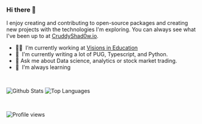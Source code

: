 ### Hi there 👋

<!--
**CruddyShad0w/CruddyShad0w** is a ✨ _special_ ✨ repository because its `README.md` (this file) appears on your GitHub profile.

Here are some ideas to get you started:

- 🔭 I’m currently working on ...
- 🌱 I’m currently learning ...
- 👯 I’m looking to collaborate on ...
- 🤔 I’m looking for help with ...
- 💬 Ask me about ...
- 📫 How to reach me: ...
- 😄 Pronouns: ...
- ⚡ Fun fact: ...
-->

I enjoy creating and contributing to open-source packages and creating new projects with the technologies I'm exploring. You can always see what I've been up to at [CruddyShad0w.io](http://cruddyshad0w.github.io/).

- 👨‍💻  &nbsp;I’m currently working at [Visions in Education](https://github.com/viedu)
- :pencil: &nbsp;I'm currently writing a lot of PUG, Typescript, and Python.
- 💬 Ask me about Data science, analytics or stock market trading.
- 🌱  &nbsp;I’m always learning

<br />

<!-- ![Profile views](https://gpvc.arturio.dev/CruddyShad0w)
![NPM Stats](https://img.shields.io/endpoint?url=https%3A%2F%2Fraw.githubusercontent.com%CruddyShad0w%2Fgithub-readme-npm-downloads%2Fmaster%2Fstats.json)
[![PyPI download total](https://img.shields.io/pypi/dm/yt2mp3.svg?color=green&label=pypi)](https://pypi.python.org/pypi/yt2mp3/) -->

<p align="left">
  <img align="top" src="https://github-readme-stats.vercel.app/api?username=CruddyShad0w&show_icons=true&hide_title=false&include_all_commits=true&count_private=true&hide=[%22contribs%22]" alt="Github Stats" />
  <img align="top" src="https://github-readme-stats.vercel.app/api/top-langs/?username=CruddyShad0w&langs_count=9b&hide=css&layout=compact" alt="Top Languages" />
</p>

<br />

<p align="left">
  <img src="https://gpvc.arturio.dev/CruddyShad0w" alt="Profile views" />
</p>

<br />
